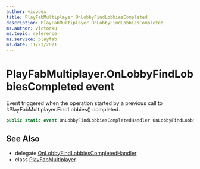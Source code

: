 ```yaml
---
author: vicodex
title: PlayFabMultiplayer.OnLobbyFindLobbiesCompleted
description: PlayFabMultiplayer.OnLobbyFindLobbiesCompleted
ms.author: victorku
ms.topic: reference
ms.service: playfab
ms.date: 11/23/2021
---
```


# PlayFabMultiplayer.OnLobbyFindLobbiesCompleted event

Event triggered when the operation started by a previous call to !:PlayFabMultiplayer.FindLobbies() completed.

```csharp
public static event OnLobbyFindLobbiesCompletedHandler OnLobbyFindLobbiesCompleted;
```

## See Also

* delegate [OnLobbyFindLobbiesCompletedHandler](../PlayFabMultiplayer.OnLobbyFindLobbiesCompletedHandler.md)
* class [PlayFabMultiplayer](../PlayFabMultiplayer.md)

